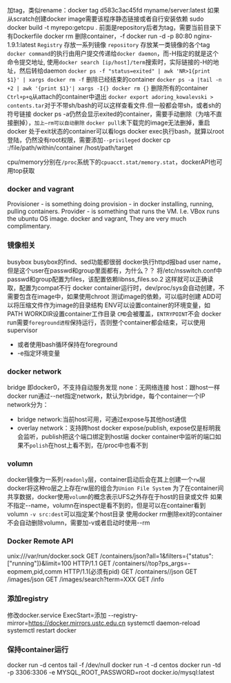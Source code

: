 加tag，类似rename：docker tag d583c3ac45fd myname/server:latest
如果从scratch创建docker image需要该程序静态链接或者自行安装依赖
sudo docker build -t myrepo:getcpu .  前面是repository后者为tag，需要当前目录下有Dockerfile
docker rm 删除container，-f
docker run -d -p 80:80 nginx-1.9.1:latest
`Registry` 存放一系列镜像
`repository` 存放某一类镜像的各个tag
`docker command`的执行由用户提交传递给`docker daemon`，而-H指定的就是这个命令提交地址, 使用`docker search [ip/host]/term`搜索时，实际链接的-H的地址，然后转给daemon
`docker ps -f "status=exited" | awk 'NR>1{print $1}' | xargs docker rm -f` 删除已经结束的container
`docker ps -a |tail -n +2 | awk '{print $1}'| xargs -I{} docker rm {}` 删除所有的container
`Ctrl+p+q`从attach的container中退出
`docker export adoring_kowalevski > contents.tar`对于不带sh/bash的可以这样查看文件.但一般都会带sh，或者sh的符号链接
docker ps -a仍然会显示exited的container，需要手动删除（为啥不直接删掉），`加上–rm可以自动删除`
`docker pull`未下载完的image无法删掉，重启docker
处于exit状态的container可以看logs
docker exec执行bash，就算以root登陆，仍然没有root权限，需要添加`--privileged`
docker cp <containerId>:/file/path/within/container /host/path/target

cpu/memory分别在`/proc`系统下的`cpuacct.stat/memory.stat`，dockerAPI也可用top获取

### docker and vagrant
Provisioner - is something doing provision - in docker installing, running, pulling containers.
Provider - is something that runs the VM. I.e. VBox runs the ubuntu OS image.
docker and vagrant, They are very much complimentary.

### 镜像相关
busybox
    busybox的find、sed功能都很弱
docker执行httpd报bad user name，但是这个user在passwd和group里面都有，为什么？？
    将/etc/nsswitch.conf中passwd和group配置为files，该配置依赖libnss_files.so.2
    这样就可以正确读取，配置为compat不行
docker container运行时，dev/proc/sys会自动创建，不需要包含在image中，如果使用chroot
    测试image的依赖，可以临时创建
ADD可以将压缩文件作为image的目录结构
ENV可以设置container的环境变量，如PATH
WORKDIR设置container工作目录
`CMD`会被覆盖，`ENTRYPOINT`不会
docker run需要`foreground进程`保持运行，否则整个container都会结束，可以使用supervisor
- 或者使用bash循环保持在foreground
- -e指定环境变量

### docker network
bridge 即docker0，不支持自动服务发现
none：无网络连接
host：跟host一样
docker run通过--net指定network，默认为bridge，每个container一个IP
network分为：
- bridge network:当前host可用，可通过expose与其他host通信
- overlay network：支持跨host
docker expose/publish, expose仅是标明我会监听，publish把这个端口绑定到host端
docker container中监听的端口如果不`polish`在host上看不到，在/proc中也看不到
### volumn
docker镜像为一系列`readonly`层，container启动后会在其上创建一个`rw`层
docker将这种ro层之上存在rw层的组合为`Union File System`
为了在container间共享数据，docker使用`volumn`的概念表示UFS之外存在于host的目录或文件
如果不指定--name，volumn在inspect是看不到的，但是可以在container看到volumn
`-v src:dest`可以指定某个host目录
使用docker rm删除exit的container不会自动删除volumn，需要加-v或者启动时使用--rm
### Docker Remote API
unix:///var/run/docker.sock
GET /containers/json?all=1&filters={"status":["running"]}&limit=100 HTTP/1.1
GET /containers/<id>/top?ps_args=-eopmem,pid,comm HTTP/1.1(必须有pid)
GET /containers/<id>/json
GET /images/json
GET /images/search?term=XXX
GET /info

### 添加registry
修改docker.service
ExecStart=添加 --registry-mirror=https://docker.mirrors.ustc.edu.cn
systemctl daemon-reload
systemctl restart docker
### 保持container运行
docker run -d centos tail -f /dev/null
docker run -t -d centos
docker run -td -p 3306:3306 -e MYSQL_ROOT_PASSWORD=root docker.io/mysql:latest
